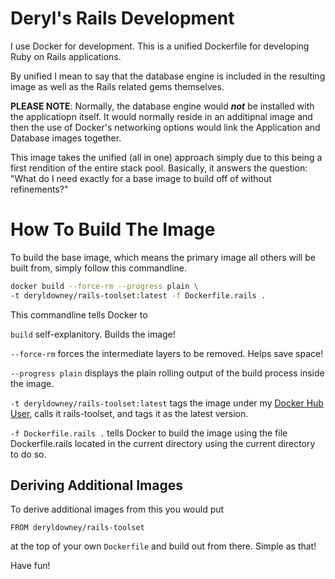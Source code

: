 
# Deryl's Rails Development

I use Docker for development. This is a unified Dockerfile for developing Ruby on Rails applications.

By unified I mean to say that the database engine is included in the resulting image as well as the Rails related gems themselves.

**PLEASE NOTE**: Normally, the database engine would ***not*** be installed with the applicatiopn itself. It would normally reside in an additipnal image and then the use of Docker's networking options would link the Application and Database images together.

This image takes the unified (all in one) approach simply due to this being a first rendition of the entire stack pool. Basically, it answers the question: "What do I need exactly for a base image to build off of without refinements?"

# How To Build The Image

To build the base image, which means the primary image all others will be built from, simply follow this commandline.

```sh
docker build --force-rm --progress plain \
-t deryldowney/rails-toolset:latest -f Dockerfile.rails .
```

This commandline tells Docker to

`build` self-explanitory. Builds the image!

`--force-rm` forces the intermediate layers to be removed. Helps save space!

`--progress plain` displays the plain rolling output of the build process inside the image.

`-t deryldowney/rails-toolset:latest` tags the image under my [Docker Hub User](https://hub.docker.com/repository/docker/deryldowney/rails-toolset), calls it rails-toolset, and tags it as the latest version.

`-f Dockerfile.rails .` tells Docker to build the image using the file Dockerfile.rails located in the current directory using the current directory to do so.

## Deriving Additional Images

To derive additional images from this you would put

```
FROM deryldowney/rails-toolset
```
at the top of your own `Dockerfile` and build out from there. Simple as that!

Have fun!
